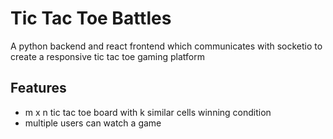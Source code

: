 # Tic Tac Toe Battles

A python backend and react frontend which communicates with socketio to create a responsive tic tac toe gaming platform

## Features

- m x n tic tac toe board with k similar cells winning condition
- multiple users can watch a game
